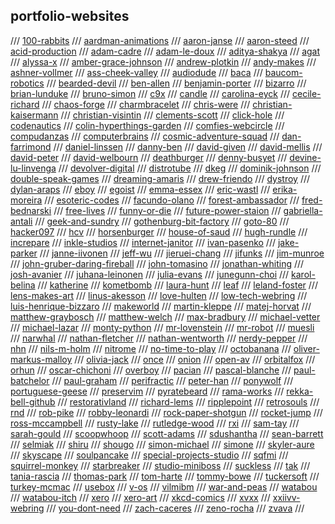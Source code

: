 ## portfolio-websites

/// [100-rabbits](https://github.com/hundredrabbits)
/// [aardman-animations](https://www.aardman.com/)
/// [aaron-janse](https://github.com/aaronjanse)
/// [aaron-steed](http://robotacid.com/)
/// [acid-production](http://www.acid.org/)
/// [adam-cadre](http://adamcadre.ac)
/// [adam-le-doux](http://www.ledoux.io/)
/// [aditya-shakya](https://github.com/adi1090x)
/// [agat](https://agat.itch.io/)
/// [alyssa-x](https://alyssax.com/)
/// [amber-grace-johnson](https://www.ambergracejohnson.com/)
/// [andrew-plotkin](https://zarfhome.com/)
/// [andy-makes](https://andymakesgames.tumblr.com/)
/// [ashner-vollmer](https://ashervollmer.tumblr.com/home)
/// [ass-cheek-valley](https://co-mill.tumblr.com/)
/// [audiodude](https://github.com/audiodude)
/// [baca](https://bacaworld.org/)
/// [baucom-robotics](https://www.baucomrobotics.com/)
/// [bearded-devil](http://bearded-devil.com/)
/// [ben-allen](https://benal.itch.io/)
/// [benjamin-porter](https://bp.io/)
/// [bizarro](https://www.bizarro.com/)
/// [brian-lunduke](http://lunduke.com/)
/// [bruno-simon](https://bruno-simon.com/)
/// [c9x](https://c9x.me/)
/// [candle](https://candle.itch.io/)
/// [carolina-eyck](https://www.carolinaeyck.com/)
/// [cecile-richard](https://www.cecile-richard.com/)
/// [chaos-forge](https://chaosforge.org/)
/// [charmbracelet](https://github.com/charmbracelet)
/// [chris-were](https://chriswere.uk/)
/// [christian-kaisermann](https://kaisermann.me/)
/// [christian-visintin](https://veeso.github.io/)
/// [clements-scott](https://nchrs.xyz/)
/// [click-hole](https://clickhole.com/)
/// [codenautics](http://codenautics.com/)
/// [colin-hyperthings-garden](https://hyperthings.garden/index.html)
/// [comfies-webcircle](https://circle.comfi.es/)
/// [compudanzas](https://compudanzas.net/)
/// [computerbrains](http://www.computerbrains.com/)
/// [cosmic-adventure-squad](https://cosmicadventuresquad.itch.io/)
/// [dan-farrimond](http://danfarrimond.co.uk/)
/// [daniel-linssen](https://managore.itch.io/)
/// [danny-ben](https://github.com/dannyben)
/// [david-given](https://github.com/davidgiven)
/// [david-mellis](http://alumni.media.mit.edu/~mellis/index.html)
/// [david-peter](https://david-peter.de/)
/// [david-welbourn](http://plover.net/~davidw/)
/// [deathburger](https://deathherald.tumblr.com/)
/// [denny-busyet](https://dennybusyet.com/)
/// [devine-lu-linvenga](https://xxiivv.com/)
/// [devolver-digital](https://www.devolverdigital.com/)
/// [distrotube](https://distrotube.com/)
/// [dkeg](https://github.com/dkeg)
/// [dominik-johnson](https://dom.ink/)
/// [double-speak-games](https://www.doublespeakgames.com)
/// [dreaming-amaris](https://dreamingamaris.itch.io/)
/// [drew-friendo](https://friendo.monster/)
/// [dystroy](https://dystroy.org/)
/// [dylan-araps](https://github.com/dylanaraps/)
/// [eboy](https://hello.eboy.com/pool/everything/1)
/// [egoist](https://github.com/egoist)
/// [emma-essex](https://www.heckscaper.com/)
/// [eric-wastl](http://was.tl)
/// [erika-moreira](https://erikamoreira.co/)
/// [esoteric-codes](https://esoteric.codes/)
/// [facundo-olano](https://github.com/facundoolano)
/// [forest-ambassador](https://forestambassador.com/)
/// [fred-bednarski](https://vonbednar.itch.io/)
/// [free-lives](https://freelives.net/)
/// [funny-or-die](https://www.funnyordie.com/)
/// [future-power-staion](https://www.futurepowerstation.com/)
/// [gabriella-antali](http://www.gabriellaantali.com/)
/// [geek-and-sundry](https://geekandsundry.com)
/// [gothenburg-bit-factory](https://gothenburgbitfactory.org/)
/// [goto-80](https://www.goto80.com/)
/// [hacker097](https://github.com/HACKER097)
/// [hcv](http://www.hcverma.in/)
/// [horsenburger](https://www.horsenburger.com/)
/// [house-of-saud](https://houseofsaud.com/)
/// [hugh-rundle](https://www.hughrundle.net/)
/// [increpare](https://www.increpare.com/)
/// [inkle-studios](http://anchorhead-game.com/)
/// [internet-janitor](https://internet-janitor.itch.io/)
/// [ivan-pasenko](http://www.ivanpanasenko.com)
/// [jake-parker](https://www.mrjakeparker.com/)
/// [janne-iivonen](http://janneiivonen.net/)
/// [jeff-wu](https://www.wuthejeff.com/)
/// [jieruei-chang](https://jierueichang.github.io/)
/// [jifunks](https://github.com/jifunks)
/// [jim-munroe](https://jimmunroe.net/)
/// [john-gruber-daring-fireball](https://daringfireball.net/)
/// [john-tomasino](https://tomasino.org/)
/// [jonathan-whiting](https://jonathanwhiting.com/)
/// [josh-avanier](https://avanier.studio/)
/// [juhana-leinonen](https://nitku.net/blog/)
/// [julia-evans](https://github.com/jvns)
/// [junegunn-choi](https://github.com/junegunn)
/// [karol-belina](https://karolbelina.itch.io/)
/// [katherine](https://katherinestasaph.itch.io/)
/// [kometbomb](https://github.com/kometbomb)
/// [laura-hunt](https://laurahunt.itch.io/)
/// [leaf](https://leafo.net/)
/// [leland-foster](https://www.lelandkfoster.com)
/// [lens-makes-art](https://www.lensmakesart.com/)
/// [linus-akesson](http://www.linusakesson.net/index.php)
/// [love-hulten](https://www.lovehulten.com/)
/// [low-tech-webring](https://emreed.net/LowTech_Directory.html)
/// [luis-henrique-bizzaro](https://lhbzr.com/)
/// [makeworld](https://github.com/makeworld-the-better-one)
/// [martin-kleppe](https://aem1k.com/)
/// [matej-horvat](http://matejhorvat.si/en/index.htm)
/// [matthew-graybosch](https://www.matthewgraybosch.com/)
/// [matthew-welch](https://squaregear.net/)
/// [max-bradbury](http://tinybird.info/)
/// [michael-vetter](https://github.com/jubalh)
/// [michael-lazar](https://github.com/michael-lazar)
/// [monty-python](http://www.montypython.com)
/// [mr-lovenstein](https://www.mrlovenstein.com/)
/// [mr-robot](https://www.whoismrrobot.com/)
/// [muesli](https://github.com/muesli)
/// [narwhal](https://narwhal.itch.io/)
/// [nathan-fletcher](https://nfletcher.co.uk/work)
/// [nathan-wentworth](https://nathanwentworth.co/)
/// [nerdy-pepper](https://github.com/NerdyPepper)
/// [nhn](https://github.com/nhn)
/// [nils-m-holm](https://www.t3x.org/index.html)
/// [nitrome](https://www.nitrome.com/)
/// [no-time-to-play](https://notimetoplay.itch.io)
/// [octobanana](https://octobanana.com/#show)
/// [oliver-markus-malloy](https://www.malloy.rocks/)
/// [olivia-jack](https://github.com/ojack)
/// [once](https://once.itch.io/)
/// [onion](https://le-onionboi.itch.io/)
/// [open-av](http://openavproductions.com/)
/// [orbitalfox](https://texts.orbitalfox.eu/)
/// [orhun](https://github.com/orhun)
/// [oscar-chichoni](https://arthive.com/artists/64510~Oscar_Chichoni/works)
/// [overboy](https://overboy.itch.io/)
/// [pacian](https://pacian.itch.io/)
/// [pascal-blanche](https://pascalblanche.artstation.com/)
/// [paul-batchelor](https://pbat.ch/)
/// [paul-graham](http://www.paulgraham.com/index.html)
/// [perifractic](https://www.perifractic.com/)
/// [peter-han](https://www.artstation.com/peterhanstyle)
/// [ponywolf](https://ponywolf.com)
/// [portuguese-geese](https://portuguesegeese.com/)
/// [preservim](https://github.com/preservim)
/// [pyratebeard](https://pyratebeard.net/)
/// [rama-works](https://rama.works/)
/// [rekka-bell-github](https://github.com/rekkabell)
/// [restorativland](https://restorativland.org/)
/// [richard-lems](https://rilem.itch.io/)
/// [ripplepoint](https://ripplepoint.itch.io/)
/// [retrosouls](https://retrosouls.itch.io/)
/// [rnd](https://rnd.neocities.org/)
/// [rob-pike](http://doc.cat-v.org/)
/// [robby-leonardi](http://www.rleonardi.com/)
/// [rock-paper-shotgun](https://www.rockpapershotgun.com/)
/// [rocket-jump](https://www.rocketjump.com/)
/// [ross-mccampbell](https://rossmccampbell.com/)
/// [rusty-lake](http://www.rustylake.com/)
/// [rutledge-wood](https://therutledgewood.com)
/// [rxi](https://rxi.itch.io/)
/// [sam-tay](https://github.com/samtay)
/// [sarah-gould](https://zenzoa.com/index.html)
/// [scoopwhoop](https://www.scoopwhoop.com/)
/// [scott-adams](http://www.msadams.com/index.htm)
/// [sdushantha](https://github.com/sdushantha)
/// [sean-barrett](http://nothings.org)
/// [selmiak](http://selmiak.bplaced.net/index.php?lang=eng)
/// [shiru](http://shiru.untergrund.net/)
/// [shougo](https://github.com/Shougo)
/// [simon-michael](https://joyful.com/)
/// [simone](https://simone.computer/#/)
/// [skyler-aure](https://qbby.itch.io/)
/// [skyscape](https://spyscape.com/)
/// [soulpancake](https://soulpancake.com/)
/// [special-projects-studio](https://specialprojects.studio/)
/// [sqfmi](https://sqfmi.com/)
/// [squirrel-monkey](http://www.squirrel-monkey.com/)
/// [starbreaker](https://starbreaker.org/)
/// [studio-miniboss](https://www.studiominiboss.com/)
/// [suckless](https://suckless.org/)
/// [tak](https://tak.itch.io/)
/// [tania-rascia](https://www.taniarascia.com/)
/// [thomas-park](https://thomaspark.co)
/// [tom-harte](https://github.com/TomHarte)
/// [tommy-bowe](https://www.tommycomedy.com/)
/// [tuckersoft](https://www.tuckersoft.net/ealing20541/)
/// [turkey-mcmac](https://github.com/TurkeyMcMac)
/// [usebox](gemini://capsule.usebox.net/games/)
/// [v-os](https://v-os.ca/home)
/// [vilmibm](https://tilde.town/~vilmibm/)
/// [war-and-peas](https://warandpeas.com/)
/// [watabou](https://github.com/watabou)
/// [watabou-itch](https://watabou.itch.io/)
/// [xero](https://github.com/xero)
/// [xero-art](http://0w.nz/)
/// [xkcd-comics](https://xkcd.com/)
/// [xvxx](https://github.com/xvxx)
/// [xxiivv-webring](https://webring.xxiivv.com/#icons)
/// [you-dont-need](https://github.com/you-dont-need)
/// [zach-caceres](https://zach.dev/)
/// [zeno-rocha](https://zenorocha.com/projects/)
/// [zvava](https://zvava.org/)
/// 

